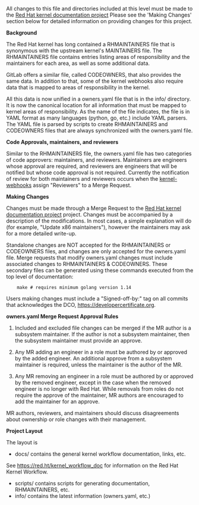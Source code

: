 All changes to this file and directories included at this level must be made
to the [Red Hat kernel documentation project](https://gitlab.com/redhat/rhel/src/kernel/documentation)
Please see the 'Making Changes' section below for detailed information on
providing changes for this project.

**Background**

The Red Hat kernel has long contained a RHMAINTAINERS file that is synonymous
with the upstream kernel's MAINTAINERS file.  The RHMAINTAINERS file contains
entries listing areas of responsibility and the maintainers for each area, as
well as some additional data.

GitLab offers a similar file, called CODEOWNERS, that also provides the same
data.  In addition to that, some of the kernel webhooks also require data that
is mapped to areas of responsibility in the kernel.

All this data is now unified in a owners.yaml file that is in the info/
directory.  It is now the canonical location for all information that must be
mapped to kernel areas of responsibility.  As the name of the file indicates,
the file is in YAML format as many languages (python, go, etc.) include
YAML parsers.  The YAML file is parsed by scripts to create RHMAINTAINERS
and CODEOWNERS files that are always synchronized with the owners.yaml file.

**Code Approvals, maintainers, and reviewers**

Similar to the RHMAINTAINERS file, the owners.yaml file has two categories of
code approvers: maintainers, and reviewers.  Maintainers are engineers whose
approval are required, and reviewers are engineers that will be notified but
whose code approval is not required. Currently the notification of review for
both maintainers and reviewers occurs when the [kernel-webhooks](https://gitlab.com/cki-project/kernel-webhooks/) assign
"Reviewers" to a Merge Request.

**Making Changes**

Changes must be made through a Merge Request to the [Red Hat kernel documentation project](https://gitlab.com/redhat/rhel/src/kernel/documentation) project.  Changes must be
accompanied by a description of the modifications.  In most cases, a simple
explanation will do (for example, "Update x86 maintainers"), however the
maintainers may ask for a more detailed write-up.

Standalone changes are NOT accepted for the RHMAINTAINERS or CODEOWNERS files,
and changes are only accepted for the owners.yaml file.  Merge requests that
modify owners.yaml changes must include associated changes to RHMAINTAINERS &
CODEOWNERS.  These secondary files can be generated using these commands
executed from the top level of documentation:

```
	make # requires minimum golang version 1.14
```

Users making changes must include a "Signed-off-by:" tag on all commits that
acknowledges the DCO, https://developercertificate.org.

**owners.yaml Merge Request Approval Rules**

1.  Included and excluded file changes can be merged if the MR author is a subsystem maintainer.
If the author is not a subsystem maintainer, then the subsystem maintainer must provide an approve.

2.  Any MR adding an engineer in a role must be authored by or approved by the added engineer.
An additional approve from a subsystem maintainer is required, unless the maintainer is the author
of the MR.

3.  Any MR removing an engineer in a role must be authored by or approved by the removed engineer,
except in the case when the removed engineer is no longer with Red Hat.  While removals from roles
do not require the approve of the maintainer, MR authors are encouraged to add the maintainer for
an approve.

MR authors, reviewers, and maintainers should discuss disagreements about ownership or role changes
with their management.

**Project Layout**

The layout is

- docs/ contains the general kernel workflow documentation, links, etc.

See https://red.ht/kernel_workflow_doc for information on the Red Hat Kernel
Workflow.

- scripts/ contains scripts for generating documentation, RHMAINTAINERS, etc.
- info/ contains the latest information (owners.yaml, etc.)


